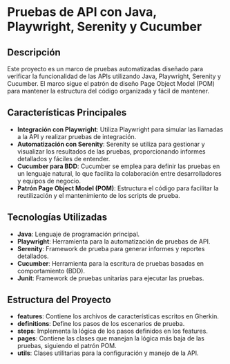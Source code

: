 # Pruebas de API con Java, Playwright, Serenity y Cucumber

## Descripción

Este proyecto es un marco de pruebas automatizadas diseñado para verificar la funcionalidad de las APIs utilizando Java, Playwright, Serenity y Cucumber. El marco sigue el patrón de diseño Page Object Model (POM) para mantener la estructura del código organizada y fácil de mantener.

## Características Principales

- **Integración con Playwright**: Utiliza Playwright para simular las llamadas a la API y realizar pruebas de integración.
- **Automatización con Serenity**: Serenity se utiliza para gestionar y visualizar los resultados de las pruebas, proporcionando informes detallados y fáciles de entender.
- **Cucumber para BDD**: Cucumber se emplea para definir las pruebas en un lenguaje natural, lo que facilita la colaboración entre desarrolladores y equipos de negocio.
- **Patrón Page Object Model (POM)**: Estructura el código para facilitar la reutilización y el mantenimiento de los scripts de prueba.

## Tecnologías Utilizadas

- **Java**: Lenguaje de programación principal.
- **Playwright**: Herramienta para la automatización de pruebas de API.
- **Serenity**: Framework de prueba para generar informes y reportes detallados.
- **Cucumber**: Herramienta para la escritura de pruebas basadas en comportamiento (BDD).
- **Junit**: Framework de pruebas unitarias para ejecutar las pruebas.

## Estructura del Proyecto

- **features**: Contiene los archivos de características escritos en Gherkin.
- **definitions**: Define los pasos de los escenarios de prueba.
- **steps**: Implementa la lógica de los pasos definidos en los features.
- **pages**: Contiene las clases que manejan la lógica más baja de las pruebas, siguiendo el patrón POM.
- **utils**: Clases utilitarias para la configuración y manejo de la API.
